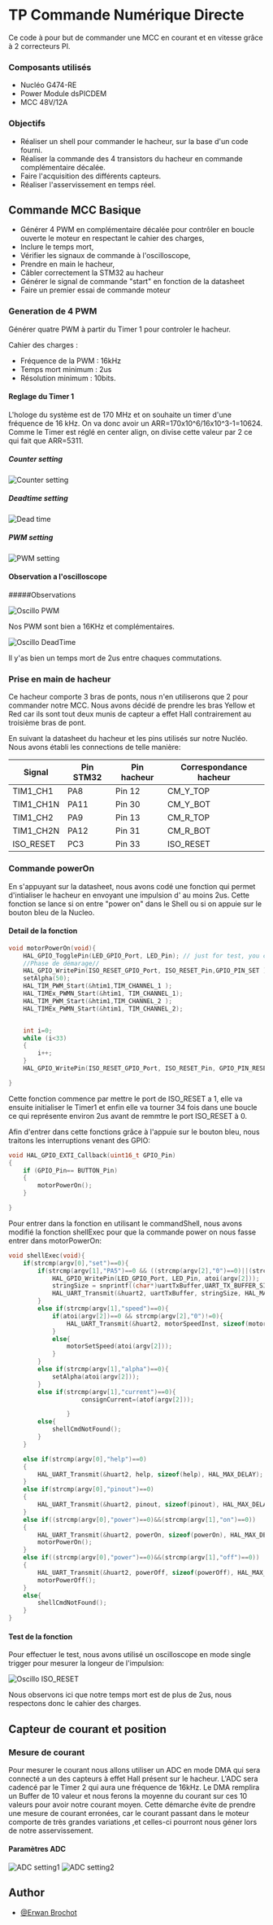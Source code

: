 # TP Commande Numérique Directe

Ce code à pour but de commander une MCC en courant et en vitesse grâce à 2
correcteurs PI.

### Composants utilisés
- Nucléo G474-RE
- Power Module dsPICDEM
- MCC 48V/12A

### Objectifs

- Réaliser un shell pour commander le hacheur, sur la base d'un code fourni.
- Réaliser la commande des 4 transistors du hacheur en commande complémentaire décalée.
- Faire l'acquisition des différents capteurs.
- Réaliser l'asservissement en temps réel.




## Commande MCC Basique

- Générer 4 PWM en complémentaire décalée pour contrôler en boucle ouverte le moteur en respectant le cahier des charges,
- Inclure le temps mort,
- Vérifier les signaux de commande à l'oscilloscope,
- Prendre en main le hacheur,
- Câbler correctement la STM32 au hacheur
- Générer le signal de commande "start" en fonction de la datasheet
- Faire un premier essai de commande moteur

### Generation de 4 PWM

Générer quatre PWM à partir du Timer 1 pour controler le hacheur.

 Cahier des charges :
- Fréquence de la PWM : 16kHz
- Temps mort minimum : 2us
- Résolution minimum : 10bits.

#### Reglage du Timer 1
L'hologe du système est de 170 MHz et on souhaite un timer d'une fréquence de
16 kHz. On va donc avoir un ARR=170x10^6/16x10^3-1=10624. Comme le Timer est réglé
en center align, on divise cette valeur par 2 ce qui fait que ARR=5311.

##### Counter setting
![Counter setting](./Images/TIM1_param.png "Counter setting")

##### Deadtime setting

![Dead time](./Images/TIM_DeadTime.png "deadtime setting")

##### PWM setting

![PWM setting](./Images/TIM1_PWM.png "PWM setting")

#### Observation a l'oscilloscope

#####Observations

![Oscillo PWM](./Images/Oscillo_PWM.png "PWM affichés à l'oscilloscope")

Nos PWM sont bien a 16KHz et complémentaires.

![Oscillo DeadTime](./Images/Oscillo_temps_mort.png "Temps mort")

Il y'as bien un temps mort de 2us entre chaques commutations.

### Prise en main de hacheur

Ce hacheur comporte 3 bras de ponts, nous n'en utiliserons que 2 pour commander notre MCC. Nous avons décidé de prendre les bras Yellow et Red car ils sont tout deux munis de capteur a effet Hall contrairement au troisième bras de pont.

En suivant la datasheet du hacheur et les pins utilisés sur notre Nucléo. Nous avons établi les connections de telle manière:

|Signal|Pin STM32|Pin hacheur|Correspondance hacheur|
|------|---------|-----------|----------------------|
|TIM1_CH1|PA8|Pin 12|CM_Y_TOP|
|TIM1_CH1N|PA11|Pin 30|CM_Y_BOT|
|TIM1_CH2|PA9|Pin 13|CM_R_TOP|
|TIM1_CH2N|PA12|Pin 31|CM_R_BOT|
|ISO_RESET|PC3|Pin 33 |ISO_RESET|

### Commande powerOn

En s'appuyant sur la datasheet, nous avons codé une fonction qui permet d'intialiser le hacheur en envoyant une impulsion d' au moins 2us. Cette fonction se lance si on entre "power on" dans le Shell ou si on appuie sur le bouton bleu de la Nucleo.

#### Detail de la fonction

```c
void motorPowerOn(void){
	HAL_GPIO_TogglePin(LED_GPIO_Port, LED_Pin); // just for test, you can delete it
	//Phase de démarage//
	HAL_GPIO_WritePin(ISO_RESET_GPIO_Port, ISO_RESET_Pin,GPIO_PIN_SET );
	setAlpha(50);
	HAL_TIM_PWM_Start(&htim1,TIM_CHANNEL_1 );
	HAL_TIMEx_PWMN_Start(&htim1, TIM_CHANNEL_1);
	HAL_TIM_PWM_Start(&htim1,TIM_CHANNEL_2 );
	HAL_TIMEx_PWMN_Start(&htim1, TIM_CHANNEL_2);


	int i=0;
	while (i<33)
	{
		i++;
	}
	HAL_GPIO_WritePin(ISO_RESET_GPIO_Port, ISO_RESET_Pin, GPIO_PIN_RESET);

}
```

Cette fonction commence par mettre le port de ISO_RESET a 1, elle va ensuite initialiser le Timer1 et enfin elle va tourner 34 fois dans une boucle ce qui représente environ 2us avant de remmtre le port ISO_RESET à 0.

Afin d'entrer dans cette fonctions grâce à l'appuie sur le bouton bleu, nous traitons les interruptions venant des GPIO:

```c
void HAL_GPIO_EXTI_Callback(uint16_t GPIO_Pin)
{
	if (GPIO_Pin== BUTTON_Pin)
	{
		motorPowerOn();
	}

}
```

Pour entrer dans la fonction en utilisant le commandShell, nous avons modifié la fonction shellExec pour que la commande power on nous fasse entrer dans motorPowerOn:

```c
void shellExec(void){
	if(strcmp(argv[0],"set")==0){
		if(strcmp(argv[1],"PA5")==0 && ((strcmp(argv[2],"0")==0)||(strcmp(argv[2],"1")==0)) ){
			HAL_GPIO_WritePin(LED_GPIO_Port, LED_Pin, atoi(argv[2]));
			stringSize = snprintf((char*)uartTxBuffer,UART_TX_BUFFER_SIZE,"Switch on/off led : %d\r\n",atoi(argv[2]));
			HAL_UART_Transmit(&huart2, uartTxBuffer, stringSize, HAL_MAX_DELAY);
		}
		else if(strcmp(argv[1],"speed")==0){
			if(atoi(argv[2])==0 && strcmp(argv[2],"0")!=0){
				HAL_UART_Transmit(&huart2, motorSpeedInst, sizeof(motorSpeedInst), HAL_MAX_DELAY);
			}
			else{
				motorSetSpeed(atoi(argv[2]));
			}
		}
		else if(strcmp(argv[1],"alpha")==0){
			setAlpha(atoi(argv[2]));
		}
		else if(strcmp(argv[1],"current")==0){
					consignCurrent=(atof(argv[2]));

				}
		else{
			shellCmdNotFound();
		}
	}

	else if(strcmp(argv[0],"help")==0)
	{
		HAL_UART_Transmit(&huart2, help, sizeof(help), HAL_MAX_DELAY);
	}
	else if(strcmp(argv[0],"pinout")==0)
	{
		HAL_UART_Transmit(&huart2, pinout, sizeof(pinout), HAL_MAX_DELAY);
	}
	else if((strcmp(argv[0],"power")==0)&&(strcmp(argv[1],"on")==0))
	{
		HAL_UART_Transmit(&huart2, powerOn, sizeof(powerOn), HAL_MAX_DELAY);
		motorPowerOn();
	}
	else if((strcmp(argv[0],"power")==0)&&(strcmp(argv[1],"off")==0))
	{
		HAL_UART_Transmit(&huart2, powerOff, sizeof(powerOff), HAL_MAX_DELAY);
		motorPowerOff();
	}
	else{
		shellCmdNotFound();
	}
}
```

#### Test de la fonction

Pour effectuer le test, nous avons utilisé un oscilloscope en mode single trigger pour mesurer la longeur de l'impulsion:

![Oscillo ISO_RESET](./Images/Oscillo_ISO_RESET.png "Impulsion sur ISO_RESET")

Nous observons ici que notre temps mort est de plus de 2us, nous respectons donc le cahier des charges.

## Capteur de courant et position

### Mesure de courant 

Pour mesurer le courant nous allons utiliser un ADC en mode DMA qui sera connecté a un des capteurs à effet Hall présent sur le hacheur. L'ADC sera cadencé par le Timer 2 qui aura une fréquence de 16kHz. Le DMA remplira un Buffer de 10 valeur et nous ferons la moyenne du courant sur ces 10 valeurs pour avoir notre courant moyen. Cette démarche évite de prendre une mesure de courant erronées, car le courant passant dans le moteur comporte de très grandes variations ,et celles-ci pourront nous géner lors de notre asservissement.

#### Paramètres ADC

![ADC setting1](./Images/ADC_param.png "Paramètres de l'ADC")
![ADC setting2](./Images/ADC_param1.png "Paramètres de l'ADC")


## Author

- [@Erwan Brochot](https://github.com/ErwanBrochot/)

